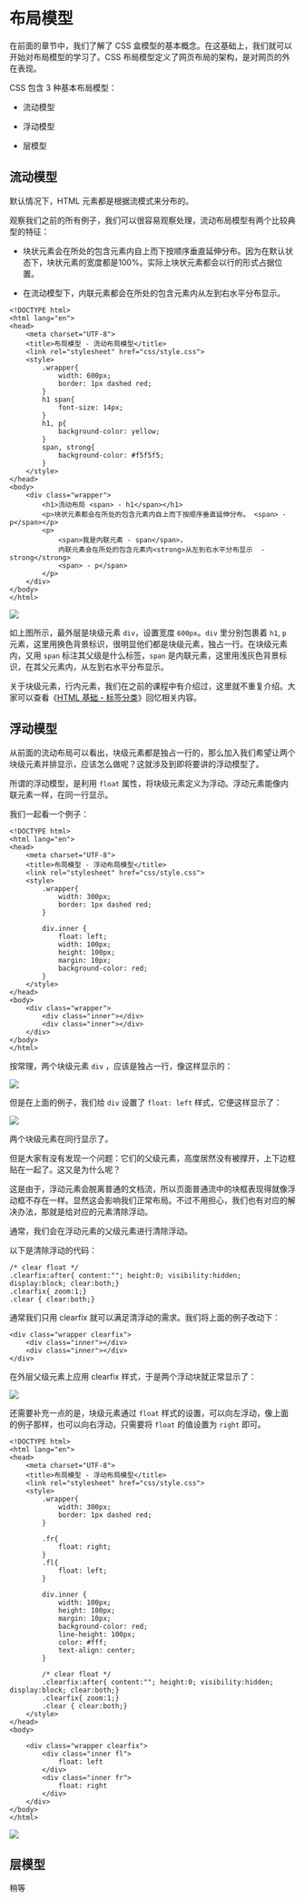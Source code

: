 # 布局模型

在前面的章节中，我们了解了 CSS 盒模型的基本概念。在这基础上，我们就可以开始对布局模型的学习了。CSS 布局模型定义了网页布局的架构，是对网页的外在表现。

CSS 包含 3 种基本布局模型：

* 流动模型

* 浮动模型

* 层模型


## 流动模型

默认情况下，HTML 元素都是根据流模式来分布的。

观察我们之前的所有例子，我们可以很容易观察处理，流动布局模型有两个比较典型的特征：

* 块状元素会在所处的包含元素内自上而下按顺序垂直延伸分布。因为在默认状态下，块状元素的宽度都是100%。实际上块状元素都会以行的形式占据位置。

* 在流动模型下，内联元素都会在所处的包含元素内从左到右水平分布显示。


```
<!DOCTYPE html>
<html lang="en">
<head>
    <meta charset="UTF-8">
    <title>布局模型 - 流动布局模型</title>
    <link rel="stylesheet" href="css/style.css">
    <style>
        .wrapper{
            width: 600px;
            border: 1px dashed red;
        }
        h1 span{
            font-size: 14px;
        }
        h1, p{
            background-color: yellow;
        }
        span, strong{
            background-color: #f5f5f5;
        }
    </style>
</head>
<body>
    <div class="wrapper">
        <h1>流动布局 <span> - h1</span></h1>
        <p>块状元素都会在所处的包含元素内自上而下按顺序垂直延伸分布。 <span> - p</span></p>
        <p>
            <span>我是内联元素 - span</span>，
            内联元素会在所处的包含元素内<strong>从左到右水平分布显示  - strong</strong>
            <span> - p</span>
        </p>
    </div>
</body>
</html>
```

![](/assets/css_layout_flow.png)

如上图所示，最外层是块级元素 `div`，设置宽度 `600px`。`div` 里分别包裹着 `h1`, `p` 元素，这里用换色背景标识，很明显他们都是块级元素，独占一行。在块级元素内，又用 `span` 标注其父级是什么标签，`span` 是内联元素，这里用浅灰色背景标识，在其父元素内，从左到右水平分布显示。

关于块级元素，行内元素，我们在之前的课程中有介绍过，这里就不重复介绍。大家可以查看《[HTML 基础 - 标签分类](/chapter1/02_03_type.md)》回忆相关内容。

## 浮动模型

从前面的流动布局可以看出，块级元素都是独占一行的，那么加入我们希望让两个块级元素并排显示，应该怎么做呢？这就涉及到即将要讲的浮动模型了。

所谓的浮动模型，是利用 `float` 属性，将块级元素定义为浮动。浮动元素能像内联元素一样，在同一行显示。

我们一起看一个例子：

```
<!DOCTYPE html>
<html lang="en">
<head>
    <meta charset="UTF-8">
    <title>布局模型 - 浮动布局模型</title>
    <link rel="stylesheet" href="css/style.css">
    <style>
        .wrapper{
            width: 300px;
            border: 1px dashed red;
        }

        div.inner {
            float: left;
            width: 100px;
            height: 100px;
            margin: 10px;
            background-color: red;
        }
    </style>
</head>
<body>
    <div class="wrapper">
        <div class="inner"></div>
        <div class="inner"></div>
    </div>
</body>
</html>
```

按常理，两个块级元素 `div` ，应该是独占一行，像这样显示的：

![](/assets/css_layout_float1.png)

但是在上面的例子，我们给 `div` 设置了 `float: left` 样式，它便这样显示了：

![](/assets/css_layout_float2.png)

两个块级元素在同行显示了。

但是大家有没有发现一个问题：它们的父级元素，高度居然没有被撑开，上下边框贴在一起了。这又是为什么呢？

这是由于，浮动元素会脱离普通的文档流，所以页面普通流中的块框表现得就像浮动框不存在一样。显然这会影响我们正常布局。不过不用担心，我们也有对应的解决办法，那就是给对应的元素清除浮动。

通常，我们会在浮动元素的父级元素进行清除浮动。

以下是清除浮动的代码：

```
/* clear float */
.clearfix:after{ content:""; height:0; visibility:hidden; display:block; clear:both;}
.clearfix{ zoom:1;}
.clear { clear:both;}
```

通常我们只用 clearfix 就可以满足清浮动的需求。我们将上面的例子改动下：

```
<div class="wrapper clearfix">
    <div class="inner"></div>
    <div class="inner"></div>
</div>
```

在外层父级元素上应用 clearfix 样式，于是两个浮动块就正常显示了：

![](/assets/css_layout_float_clear.png)

还需要补充一点的是，块级元素通过 `float` 样式的设置，可以向左浮动，像上面的例子那样，也可以向右浮动，只需要将 `float` 的值设置为 `right` 即可。

```
<!DOCTYPE html>
<html lang="en">
<head>
    <meta charset="UTF-8">
    <title>布局模型 - 浮动布局模型</title>
    <link rel="stylesheet" href="css/style.css">
    <style>
        .wrapper{
            width: 300px;
            border: 1px dashed red;
        }

        .fr{
            float: right;
        }
        .fl{
            float: left;
        }

        div.inner {
            width: 100px;
            height: 100px;
            margin: 10px;
            background-color: red;
            line-height: 100px;
            color: #fff;
            text-align: center;
        }

        /* clear float */
        .clearfix:after{ content:""; height:0; visibility:hidden; display:block; clear:both;}
        .clearfix{ zoom:1;}
        .clear { clear:both;}
    </style>
</head>
<body>

    <div class="wrapper clearfix">
        <div class="inner fl">
            float: left
        </div>
        <div class="inner fr">
            float: right
        </div>
    </div>
</body>
</html>
```

![](/assets/css_layout_float3.png)

## 层模型

稍等

